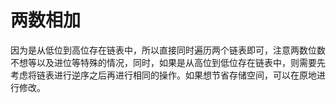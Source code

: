 # 两数相加

因为是从低位到高位存在链表中，所以直接同时遍历两个链表即可，注意两数位数不想等以及进位等特殊的情况，同时，如果是从高位到低位存在链表中，则需要先考虑将链表进行逆序之后再进行相同的操作。如果想节省存储空间，可以在原地进行修改。